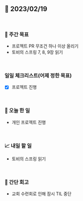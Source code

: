 ## 📅 2023/02/19

<br/>

### 🏹 주간 목표

- 프로젝트 PR 무조건 하나 이상 올리기
- 토비의 스프링 7, 8, 9장 읽기

<br/>

### 일일 체크리스트(어제 정한 목표)

- [x] 프로젝트 진행

<br/>

### 💯 오늘 한 일

- 개인 프로젝트 진행

<br/>

### 📈 내일 할 일

- 토비의 스프링 읽기

<br/>

### 🧐 간단 회고

- 교회 수련회로 인해 잠시 TIL 중단
